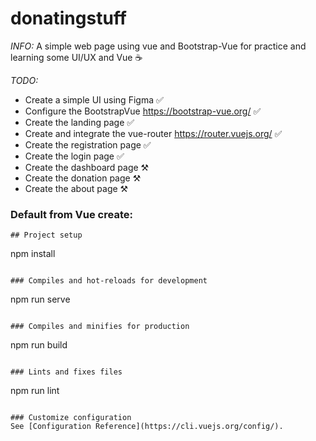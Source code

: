 # donatingstuff
_INFO:_
A simple web page using vue and Bootstrap-Vue for practice and learning some UI/UX and Vue ☕

_TODO:_
* Create a simple UI using Figma ✅
* Configure the BootstrapVue https://bootstrap-vue.org/ ✅
* Create the landing page ✅
* Create and integrate the vue-router https://router.vuejs.org/ ✅
* Create the registration page ✅
* Create the login page ✅
* Create the dashboard page ⚒️
* Create the donation page ⚒️
* Create the about page ⚒️



### Default from Vue create:
```
## Project setup
```
npm install
```

### Compiles and hot-reloads for development
```
npm run serve
```

### Compiles and minifies for production
```
npm run build
```

### Lints and fixes files
```
npm run lint
```

### Customize configuration
See [Configuration Reference](https://cli.vuejs.org/config/).
```
